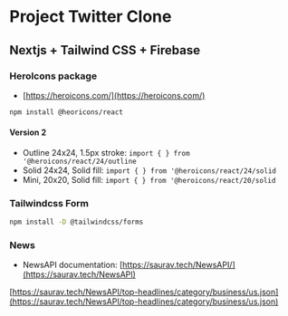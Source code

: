 # Project Twitter Clone

## Nextjs + Tailwind CSS + Firebase

### HeroIcons package

- [https://heroicons.com/](https://heroicons.com/)

```bash
npm install @heoricons/react
```

#### Version 2

- Outline 24x24, 1.5px stroke: `import { } from '@heroicons/react/24/outline`
- Solid 24x24, Solid fill: `import { } from '@heroicons/react/24/solid`
- Mini, 20x20, Solid fill: `import { } from '@heroicons/react/20/solid`

### Tailwindcss Form

```bash
npm install -D @tailwindcss/forms
```

### News

- NewsAPI documentation: [https://saurav.tech/NewsAPI/](https://saurav.tech/NewsAPI)

[https://saurav.tech/NewsAPI/top-headlines/category/business/us.json](https://saurav.tech/NewsAPI/top-headlines/category/business/us.json)
